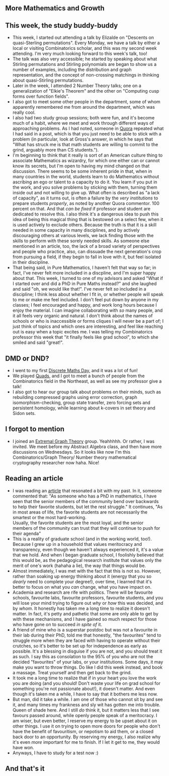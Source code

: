 ## More Mathematics and Growth

## This week, the study buddy-buddy
- This week, I started out attending a talk by Elizalde on "Descents on quasi-Sterling permutations". Every Monday, we have a talk
by either a local or visiting Combinatorics scholar, and this was my second week attending. I'm very much looking forward to this week's talk, too!
- The talk was also very accessible; he started by speaking about what Stirling permutations and Stirling polynomials are began to show us a number
of examples, including the distribution and graph representation, and the concept of non-crossing matchings in thinking about quasi-Stirling permutations.
- Later in the week, I attended 2 Number Theory talks; one on a generalization of "Elkie's Theorem" and the other on "Computing cusp forms over function fields".
- I also got to meet some other people in the department, some of whom apparently remembered me from around the department, which was really cool.
- I also had two study group sessions; both were fun, and it's become much of a habit, where we meet and work through different ways of approaching
problems. As I had noted, someone in [Quora](https://www.quora.com/How-hard-is-it-to-major-in-math-What-is-the-intelligence-IQ-cutoff-to-do-well) repeated what I had said in a post, which is that you just need to be able to stick with a problem (in particular, look at Gross's answer, in which he says that 
"What has struck me is that math students are willing to commit to the grind, arguably more than CS students.").
- I'm beginning to think that it really is sort of an American culture thing to associate Mathematics as wizardry, for which one either can or cannot
know its secrets, but I'm open to having my mind changed on that discussion. There seems to be some inherent pride in that, when in many countries in
the world, students learn to do Mathematics without ascribing an ego or talent to a capacity to do it. You learn if you put in the work, and you solve problems
by sticking with them, turning them inside out and not willing to give up. 
What often is described as "a lack of capacity", as it turns out, is often a failure by the *very institutions* to prepare students *properly*, as noted by another
Quora commentor. 100 percent on that. And that *can be fixed* if professor and student are dedicated to resolve this.
I also think it's a dangerous idea to push this idea of being this magical thing that is bestowed on a select few, when it is used actively to exclude
others. Because the truth is that it is a skill needed in some capacity in many disciplines, and by actively discouraging others at various levels,
we lack finding those with the skills to perform with these sorely needed skills. As someone else mentioned in an article, too, the lack of a broad
variety of perspectives and people who practice, also, can dissuade the next generation's crop from pursuing a field, if they begin to fall in love with
it, but feel isolated in their discipline.
- That being said, in Pure Mathematics, I haven't felt that way so far; in fact, I've never felt more included in a discpline, and I'm super happy about that. 
This week, I turned to one of my advisors and asked "What if I started over and did a PhD in Pure Maths instead?" and she laughed and said 
"oh, we would like that!". I've never felt *so* included in a discipline; I think less about whether I fit in, or whether people will speak to me
or make me feel included. I don't feel put down by anyone in my classes; I feel encouraged and happy, and work long hours because I enjoy the material.
I can imagine collaborating with *so* many people, and it all feels very organic and natural. I don't think about the names of schools or who is inaccessible
or forms cliques I will never be a part of; I just think of topics and which ones are interesting, and feel like reaching out is easy when a topic excites me.
I was telling my Combinatorics professor this week that "it finally feels like grad school", to which she smiled and said "great!".


## DMD or DND?
- I went to my first [Discrete Maths Day](https://sites.google.com/view/northeastcombinatoricsnetwork/fall-2021-discrete-math-day?authuser=0), and it was a lot of fun!
- We played [Quads](https://awm-math.org/publications/playing-cards/evenquads/), and I got to meet a bunch of people from the Combinatorics field in the Northeast,
as well as see my professor give a talk!
- I also got to hear our group talk about problems on their minds, such as rebuilding compressed graphs using error correction, graph isomorphism-checking,
group state transfer, zero forcing sets and persistent homology, while learning about k-covers in set theory and Sidon sets.

## I forgot to mention
- I joined an [Extremal Graph Theory](https://en.wikipedia.org/wiki/Extremal_graph_theory) group. Yeahhhhh. Or rather, I was invited. We meet before my Abstract Algebra class, and then have more discussions
on Wednesdays. So it looks like now I'm this Combinatorics/Graph Theory/ Number theory mathematical cryptography researcher now haha. Nice!

## Reading an article
- I was reading an [article](https://www.nytimes.com/2019/02/18/us/edray-goins-black-mathematicians.html) that resonated a bit with my past. In it, someone commented that:
"As someone who has a PhD in mathematics, I have seen that the senior members of the community bend over backwards to help their favorite students,
but let the rest struggle." It continues, "As in most areas of life, the favorite students are not necessarily the smartest or the most hard-working.  
Usually, the favorite students are the most loyal, and the senior members of the community can trust that they will continue to push for their agenda"
- This is a reality of graduate school (and in the working world, too!). Because I grew up in a household that values meritocracy and transparency,
even though we haven't always experienced it, it's a value that we hold. And when I began graduate school, I foolishly believed that this would be,
as the pedagogical research institute that values only the merit of one's work (hahaha a lie), the way that things would be.
- Almost immediately, I was met with the fact that this is not so. However, rather than soaking up energy thinking about it (energy that you so 
*dearly* need to complete your degree!), over time, I learned that it's better to focus on what you *can* change, what you have impact on.
- Academia and research are rife with politics. There will be favourite schools, favourite labs, favourite professors, favourite students, and you will
lose your mind trying to figure out *why* or *how* this was decided, and by *whom*. It honestly has taken me a long time to realize it doesn't matter.
In fact, it's petty and pathetic that some are only able to get by with these mechanisms, and I have gained so much respect for those who have gone on
to succeed *in spite of* it.
- A friend of mine who is a superstar postdoc but was not a favourite in their lab during their PhD, told me that honestly, "the favourites" tend to struggle
more when they are faced with having to operate without their crutches, so it's better to be set up for independence as early as possible. It's a blessing in
disguise if you are not, and you should treat it as such. I say this as consolation to the 95% of you who are not the decided "favourites" of your labs, or
your institutions. Some days, it may make you want to throw things. Do like I did this week instead, and book a massage. Treat yourself and then get back
to the grind.
- It took me a long time to realize that if in your heart you love the work you are doing (and you should! Don't waste your life on grad school for something
you're not passionate about!), it doesn't matter. And even though it's taken me a while, I have to say that it bothers me less now.
- But man, did it take a while. I am one of those who cannot sit by and see it, and many times my frankness and sly wit has gotten me into trouble.
Queen of shade here. And I still *do* think it, but it matters less that I see favours passed around, while openly people speak of a meritocracy. 
I am wiser, but even better, I reserve my energy to be upset about it on other things. I use it on trying to open more doors for people who don't have
the benefit of favouritism, or nepotism to aid them, or a closed back door to an opportunity. By reserving my energy, I also realize why it's even 
*more* important for me to finish. If I let it get to me, they would have won. 
- Anyways, I have to study for a test now :)

## And that's it
